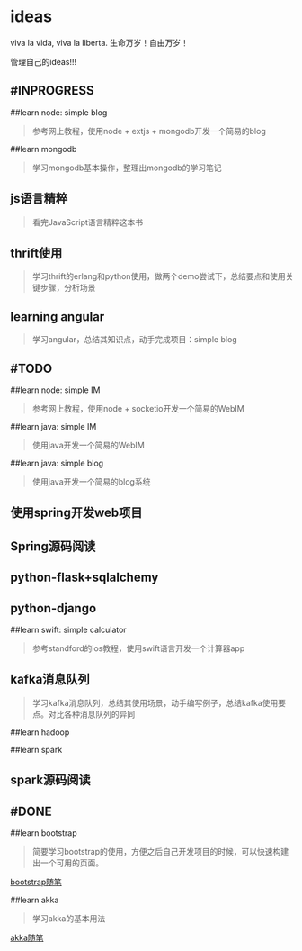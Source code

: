 # ideas

viva la vida, viva la liberta. 生命万岁！自由万岁！

管理自己的ideas!!!


#INPROGRESS
---

##learn node: simple blog
> 参考网上教程，使用node + extjs + mongodb开发一个简易的blog

##learn mongodb
> 学习mongodb基本操作，整理出mongodb的学习笔记

## js语言精粹

> 看完JavaScript语言精粹这本书

## thrift使用

> 学习thrift的erlang和python使用，做两个demo尝试下，总结要点和使用关键步骤，分析场景

## learning angular

> 学习angular，总结其知识点，动手完成项目：simple blog






#TODO
----


##learn node: simple IM
> 参考网上教程，使用node + socketio开发一个简易的WebIM

##learn java: simple IM
> 使用java开发一个简易的WebIM

##learn java: simple blog
> 使用java开发一个简易的blog系统

## 使用spring开发web项目

## Spring源码阅读

## python-flask+sqlalchemy

## python-django

##learn swift: simple calculator
> 参考standford的ios教程，使用swift语言开发一个计算器app

## kafka消息队列
> 学习kafka消息队列，总结其使用场景，动手编写例子，总结kafka使用要点。对比各种消息队列的异同

##learn hadoop

##learn spark

## spark源码阅读


#DONE
----

##learn bootstrap
> 简要学习bootstrap的使用，方便之后自己开发项目的时候，可以快速构建出一个可用的页面。

[bootstrap随笔](https://github.com/zhuwei05/blog/blob/master/bootstrap/bootstrap%E7%AC%94%E8%AE%B0.md)


##learn akka
> 学习akka的基本用法

[akka随笔](https://github.com/zhuwei05/blog/blob/master/scala/akka%E9%9A%8F%E7%AC%94.md)



